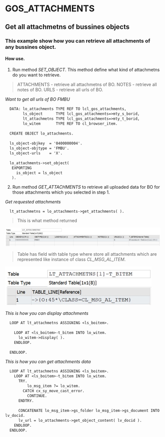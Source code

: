 # GOS_ATTACHMENTS
## Get all attachmetns of bussines objects

### This example show how you can retrieve all attachments of any bussines object.

#### How use.

1. Run method *SET_OBJECT*. This method define what kind of attachmetns do you want to retrieve.
> ATTACHMENTS - retrieve all attachmetns of BO.
  NOTES - retrieve all notes of BO.
  URLS - retrieve all urls of BO.

*Want to get all urls of BO FMBU*
```abap  
  DATA: lo_attachments TYPE REF TO lcl_gos_attachments,
        ls_object      TYPE lcl_gos_attachments=>mty_s_borid,
        lt_attachmetns TYPE lcl_gos_attachments=>mty_t_borid,
        lo_witem       TYPE REF TO cl_browser_item.
		
  CREATE OBJECT lo_attachments.	
  
  ls_object-objkey  = '0400000004'.
  ls_object-objtype = 'FMBU'.
  ls_object-urls    = 'X'.

  lo_attachments->set_object(
   EXPORTING
     is_object = ls_object
   ).  
```  

2. Run method *GET_ATTACHMENTS* to retrieve all uploaded data for BO for those attachments which you selected in step 1.

*Get requested attachments*
```abap 
  lt_attachmetns = lo_attachments->get_attachments( ).
``` 
   
> This is what method returned

![alt text](https://github.com/Sgudkov/GOS_ATTACHMENTS/blob/main/attachments_main.jpg)

> Table has field with table type where store all attachments which are represented like instance of class *CL_MSG_AL_ITEM*.

![alt text](https://github.com/Sgudkov/GOS_ATTACHMENTS/blob/main/attachments_bitem.jpg)


*This is how you can display attachments*

```abap 
  LOOP AT lt_attachmetns ASSIGNING <ls_boitem>.

    LOOP AT <ls_boitem>-t_bitem INTO lo_witem.
      lo_witem->display( ).
    ENDLOOP.

  ENDLOOP.
```
*This is how you can get attachments data*

```abap 
  LOOP AT lt_attachmetns ASSIGNING <ls_boitem>.
    LOOP AT <ls_boitem>-t_bitem INTO lo_witem.
      TRY.
          lo_msg_item ?= lo_witem.
        CATCH cx_sy_move_cast_error.
          CONTINUE.
      ENDTRY.

      CONCATENATE lo_msg_item->gs_folder lo_msg_item->gs_document INTO lv_docid.
      lv_url = lo_attachments->get_object_content( lv_docid ).
    ENDLOOP.
  ENDLOOP.
```  